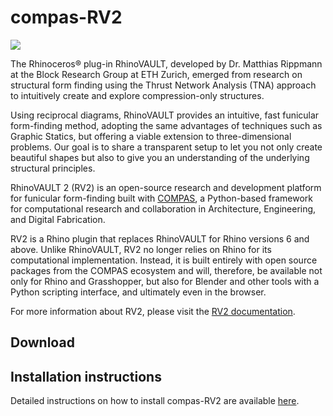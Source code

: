 # compas-RV2

![](../.gitbook/assets/plugin\_title\_slides\_compas\_rv2.jpg)

The Rhinoceros® plug-in RhinoVAULT, developed by Dr. Matthias Rippmann at the Block Research Group at ETH Zurich, emerged from research on structural form finding using the Thrust Network Analysis (TNA) approach to intuitively create and explore compression-only structures.

Using reciprocal diagrams, RhinoVAULT provides an intuitive, fast funicular form-finding method, adopting the same advantages of techniques such as Graphic Statics, but offering a viable extension to three-dimensional problems. Our goal is to share a transparent setup to let you not only create beautiful shapes but also to give you an understanding of the underlying structural principles.

RhinoVAULT 2 (RV2) is an open-source research and development platform for funicular form-finding built with [COMPAS](https://compas-dev.github.io), a Python-based framework for computational research and collaboration in Architecture, Engineering, and Digital Fabrication.

RV2 is a Rhino plugin that replaces RhinoVAULT for Rhino versions 6 and above. Unlike RhinoVAULT, RV2 no longer relies on Rhino for its computational implementation. Instead, it is built entirely with open source packages from the COMPAS ecosystem and will, therefore, be available not only for Rhino and Grasshopper, but also for Blender and other tools with a Python scripting interface, and ultimately even in the browser.

For more information about RV2, please visit the [RV2 documentation](https://blockresearchgroup.gitbook.io/rv2/).

## Download



## Installation instructions

Detailed instructions on how to install compas-RV2 are available [here](https://blockresearchgroup.gitbook.io/rv2/quick-start/windows-install).
